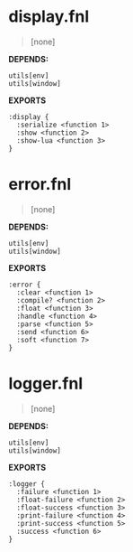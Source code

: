# display.fnl
> [none]

**DEPENDS:**
```
utils[env]
utils[window]
```

**EXPORTS**
```fennel
:display {
  :serialize <function 1>
  :show <function 2>
  :show-lua <function 3>
}
```

# error.fnl
> [none]

**DEPENDS:**
```
utils[env]
utils[window]
```

**EXPORTS**
```fennel
:error {
  :clear <function 1>
  :compile? <function 2>
  :float <function 3>
  :handle <function 4>
  :parse <function 5>
  :send <function 6>
  :soft <function 7>
}
```

# logger.fnl
> [none]

**DEPENDS:**
```
utils[env]
utils[window]
```

**EXPORTS**
```fennel
:logger {
  :failure <function 1>
  :float-failure <function 2>
  :float-success <function 3>
  :print-failure <function 4>
  :print-success <function 5>
  :success <function 6>
}
```

